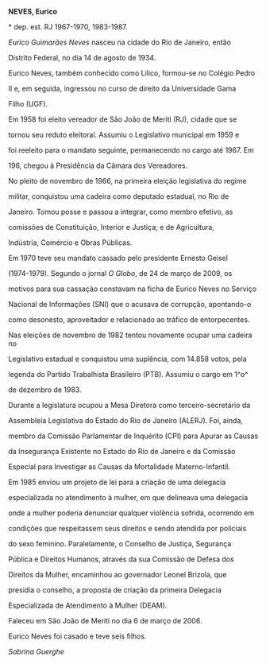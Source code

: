 **NEVES, Eurico**



\* dep. est. RJ 1967-1970, 1983-1987.



*Eurico Guimarães Neves* nasceu na cidade do Rio de Janeiro, então

Distrito Federal, no dia 14 de agosto de 1934.



Eurico Neves, também conhecido como Lilico, formou-se no Colégio Pedro

II e, em seguida, ingressou no curso de direito da Universidade Gama

Filho (UGF).



Em 1958 foi eleito vereador de São João de Meriti (RJ), cidade que se

tornou seu reduto eleitoral. Assumiu o Legislativo municipal em 1959 e

foi reeleito para o mandato seguinte, permanecendo no cargo até 1967. Em

196, chegou à Presidência da Câmara dos Vereadores.



No pleito de novembro de 1966, na primeira eleição legislativa do regime

militar, conquistou uma cadeira como deputado estadual, no Rio de

Janeiro. Tomou posse e passou a integrar, como membro efetivo, as

comissões de Constituição, Interior e Justiça; e de Agricultura,

Indústria, Comércio e Obras Públicas.



Em 1970 teve seu mandato cassado pelo presidente Ernesto Geisel

(1974-1979). Segundo o jornal *O Globo*, de 24 de março de 2009, os

motivos para sua cassação constavam na ficha de Eurico Neves no Serviço

Nacional de Informações (SNI) que o acusava de corrupção, apontando-o

como desonesto, aproveitador e relacionado ao tráfico de entorpecentes.



Nas eleições de novembro de 1982 tentou novamente ocupar uma cadeira no

Legislativo estadual e conquistou uma suplência, com 14.858 votos, pela

legenda do Partido Trabalhista Brasileiro (PTB). Assumiu o cargo em 1^o^

de dezembro de 1983.



Durante a legislatura ocupou a Mesa Diretora como terceiro-secretário da

Assembleia Legislativa do Estado do Rio de Janeiro (ALERJ). Foi, ainda,

membro da Comissão Parlamentar de Inquérito (CPI) para Apurar as Causas

da Insegurança Existente no Estado do Rio de Janeiro e da Comissão

Especial para Investigar as Causas da Mortalidade Materno-Infantil.



Em 1985 enviou um projeto de lei para a criação de uma delegacia

especializada no atendimento à mulher, em que delineava uma delegacia

onde a mulher poderia denunciar qualquer violência sofrida, ocorrendo em

condições que respeitassem seus direitos e sendo atendida por policiais

do sexo feminino. Paralelamente, o Conselho de Justiça, Segurança

Pública e Direitos Humanos, através da sua Comissão de Defesa dos

Direitos da Mulher, encaminhou ao governador Leonel Brizola, que

presidia o conselho, a proposta de criação da primeira Delegacia

Especializada de Atendimento à Mulher (DEAM).



Faleceu em São João de Meriti no dia 6 de março de 2006.



Eurico Neves foi casado e teve seis filhos.



*Sabrina Guerghe*



